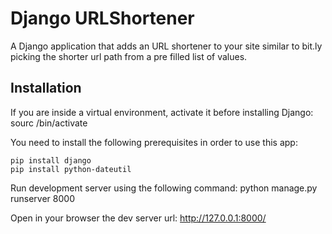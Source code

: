 Django URLShortener
================

A Django application that adds an URL shortener to your site similar to bit.ly picking the shorter url path from a pre filled list of values.

Installation
------------

If you are inside a virtual environment, activate it before installing Django:
    sourc <your env dir>/bin/activate

You need to install the following prerequisites in order to use this app:

    pip install django
    pip install python-dateutil

Run development server using the following command:
    python manage.py runserver 8000

Open in your browser the dev server url:
    http://127.0.0.1:8000/
